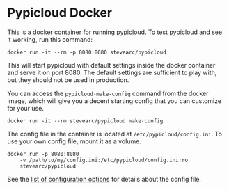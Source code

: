 Pypicloud Docker
================

This is a docker container for running pypicloud. To test pypicloud and see it
working, run this command:

```
docker run -it --rm -p 8080:8080 stevearc/pypicloud
```

This will start pypicloud with default settings inside the docker container and
serve it on port 8080. The default settings are sufficient to play with, but
they should not be used in production.

You can access the `pypicloud-make-config` command from the docker image, which
will give you a decent starting config that you can customize for your use.

```
docker run -it --rm stevearc/pypicloud make-config
```

The config file in the container is located at `/etc/pypicloud/config.ini`. To
use your own config file, mount it as a volume.

```
docker run -p 8080:8080
    -v /path/to/my/config.ini:/etc/pypicloud/config.ini:ro
    stevearc/pypicloud
```

See the [list of configuration
options](http://pypicloud.readthedocs.org/en/latest/topics/configuration.html)
for details about the config file.
